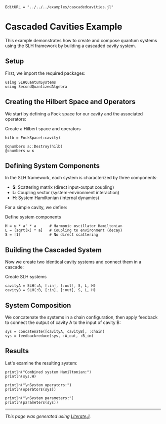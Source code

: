 ```@meta
EditURL = "../../../examples/cascadedcavities.jl"
```

# Cascaded Cavities Example

This example demonstrates how to create and compose quantum systems using
the SLH framework by building a cascaded cavity system.

## Setup

First, we import the required packages:

````@example cascadedcavities
using SLHQuantumSystems
using SecondQuantizedAlgebra
````

## Creating the Hilbert Space and Operators

We start by defining a Fock space for our cavity and the associated operators:

Create a Hilbert space and operators

````@example cascadedcavities
hilb = FockSpace(:cavity)

@qnumbers a::Destroy(hilb)
@cnumbers ω κ
````

## Defining System Components

In the SLH framework, each system is characterized by three components:
- **S**: Scattering matrix (direct input-output coupling)
- **L**: Coupling vector (system-environment interaction)
- **H**: System Hamiltonian (internal dynamics)

For a simple cavity, we define:

Define system components

````@example cascadedcavities
H = ω * a' * a      # Harmonic oscillator Hamiltonian
L = [sqrt(κ) * a]   # Coupling to environment (decay)
S = [1]             # No direct scattering
````

## Building the Cascaded System

Now we create two identical cavity systems and connect them in a cascade:

Create SLH systems

````@example cascadedcavities
cavityA = SLH(:A, [:in], [:out], S, L, H)
cavityB = SLH(:B, [:in], [:out], S, L, H)
````

## System Composition

We concatenate the systems in a chain configuration, then apply feedback
to connect the output of cavity A to the input of cavity B:

````@example cascadedcavities
sys = concatenate([cavityA, cavityB], :chain)
sys = feedbackreduce(sys, :A_out, :B_in)
````

## Results

Let's examine the resulting system:

````@example cascadedcavities
println("Combined system Hamiltonian:")
println(sys.H)

println("\nSystem operators:")
println(operators(sys))

println("\nSystem parameters:")
println(parameters(sys))
````

---

*This page was generated using [Literate.jl](https://github.com/fredrikekre/Literate.jl).*

